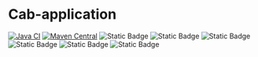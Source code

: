 # Cab-application

[![Java CI](https://github.com/likhithgp/Cab-application/actions/workflows/maven.yml/badge.svg)](https://github.com/likhithgp/Cab-application/actions/workflows/maven.yml)
[![Maven Central](https://maven-badges.herokuapp.com/maven-central/org.apache.commons/commons-lang3/badge.svg?gav=true)](https://maven-badges.herokuapp.com/maven-central/org.apache.commons/commons-lang3/?gav=true)
![Static Badge](https://img.shields.io/badge/springboot_3.1.5-Likhith?logo=springboot&logoColor=white&labelColor=black)
![Static Badge](https://img.shields.io/badge/Java_17-L?style=%20plastic&logoColor=white&label=Programming_Language&labelColor=black&link=https%3A%2F%2Fdocs.spring.io%2Fspring-boot%2Fdocs%2Fcurrent%2Freference%2Fhtmlsingle%2F)
![Static Badge](https://img.shields.io/badge/3.1.0-D?logoColor=white&label=maven&labelColor=blue&color=yellow&link=https%3A%2F%2Fdocs.spring.io%2Fspring-boot%2Fdocs%2Fcurrent%2Freference%2Fhtmlsingle%2F)
![Static Badge](https://img.shields.io/badge/3.1.0-D?logoColor=white&label=maven&labelColor=blue&color=yellow&link=https%3A%2F%2Fdocs.spring.io%2Fspring-boot%2Fdocs%2Fcurrent%2Freference%2Fhtmlsingle%2F)
![Static Badge](https://img.shields.io/badge/3.1.0-D?logoColor=white&label=maven&labelColor=blue&color=yellow&link=https%3A%2F%2Fdocs.spring.io%2Fspring-boot%2Fdocs%2Fcurrent%2Freference%2Fhtmlsingle%2F)
![Static Badge](https://img.shields.io/badge/3.1.0-D?logoColor=white&label=maven&labelColor=blue&color=yellow&link=https%3A%2F%2Fdocs.spring.io%2Fspring-boot%2Fdocs%2Fcurrent%2Freference%2Fhtmlsingle%2F)
